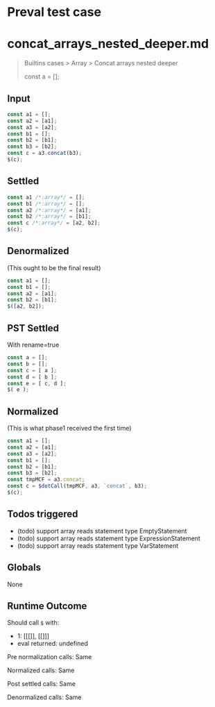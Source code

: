 # Preval test case

# concat_arrays_nested_deeper.md

> Builtins cases > Array > Concat arrays nested deeper
>
> const a = [];

## Input

`````js filename=intro
const a1 = [];
const a2 = [a1];
const a3 = [a2];
const b1 = [];
const b2 = [b1];
const b3 = [b2];
const c = a3.concat(b3);
$(c);
`````


## Settled


`````js filename=intro
const a1 /*:array*/ = [];
const b1 /*:array*/ = [];
const a2 /*:array*/ = [a1];
const b2 /*:array*/ = [b1];
const c /*:array*/ = [a2, b2];
$(c);
`````


## Denormalized
(This ought to be the final result)

`````js filename=intro
const a1 = [];
const b1 = [];
const a2 = [a1];
const b2 = [b1];
$([a2, b2]);
`````


## PST Settled
With rename=true

`````js filename=intro
const a = [];
const b = [];
const c = [ a ];
const d = [ b ];
const e = [ c, d ];
$( e );
`````


## Normalized
(This is what phase1 received the first time)

`````js filename=intro
const a1 = [];
const a2 = [a1];
const a3 = [a2];
const b1 = [];
const b2 = [b1];
const b3 = [b2];
const tmpMCF = a3.concat;
const c = $dotCall(tmpMCF, a3, `concat`, b3);
$(c);
`````


## Todos triggered


- (todo) support array reads statement type EmptyStatement
- (todo) support array reads statement type ExpressionStatement
- (todo) support array reads statement type VarStatement


## Globals


None


## Runtime Outcome


Should call `$` with:
 - 1: [[[]], [[]]]
 - eval returned: undefined

Pre normalization calls: Same

Normalized calls: Same

Post settled calls: Same

Denormalized calls: Same
